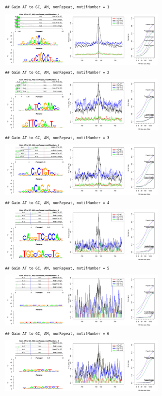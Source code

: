 

```
## Gain AT to GC, AM, nonRepeat, motifNumber = 1
```

![plot of chunk motifPValues](figure/motifPValues1.png) 

```
## Gain AT to GC, AM, nonRepeat, motifNumber = 2
```

![plot of chunk motifPValues](figure/motifPValues2.png) 

```
## Gain AT to GC, AM, nonRepeat, motifNumber = 3
```

![plot of chunk motifPValues](figure/motifPValues3.png) 

```
## Gain AT to GC, AM, nonRepeat, motifNumber = 4
```

![plot of chunk motifPValues](figure/motifPValues4.png) 

```
## Gain AT to GC, AM, nonRepeat, motifNumber = 5
```

![plot of chunk motifPValues](figure/motifPValues5.png) 

```
## Gain AT to GC, AM, nonRepeat, motifNumber = 6
```

![plot of chunk motifPValues](figure/motifPValues6.png) 
  
